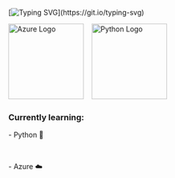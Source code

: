 [![Typing SVG](https://readme-typing-svg.demolab.com?font=Fira+Code&pause=1000&color=010406&width=435&lines=Hi%2C+I'm+Alexander+Vo+(guruincloud).;Learning+Python+and+Azure.)](https://git.io/typing-svg)

<p>
  <img src="https://logos-world.net/wp-content/uploads/2021/03/Azure-Logo-2020-present.png" alt="Azure Logo" width="150" />
  &nbsp;&nbsp;
  <img src="https://qavalidation.com/wp-content/uploads/2018/02/python-logo.png" alt="Python Logo" width="150" height="150"/>
</p>

<h3>Currently learning:</h3>
<p>- Python 🐍</p>
<br>
<p>- Azure ☁️</p>

